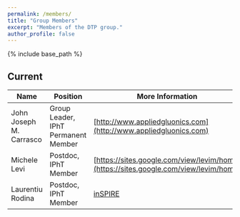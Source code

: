 ```yaml
---
permalink: /members/
title: "Group Members"
excerpt: "Members of the DTP group."
author_profile: false
---
```


{% include base_path %}

## Current

| Name     | Position               |  More Information    |
| -------- |----------------------- |------------ |
| John Joseph M. Carrasco | Group Leader, IPhT Permanent Member | [http://www.appliedgluonics.com](http://www.appliedgluonics.com)|
| Michele Levi | Postdoc, IPhT Member | [https://sites.google.com/view/levim/home](https://sites.google.com/view/levim/home)|
| Laurentiu Rodina | Postdoc, IPhT Member | [inSPIRE](http://inspirehep.net/search?ln=en&ln=en&p=find+a+l+rodina&of=hb&action_search=Search&sf=&so=d&rm=&rg=100&sc=0)|
